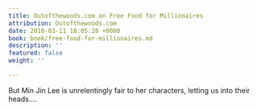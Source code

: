 ```yaml
---
title: Outofthewoods.com on Free Food for Millionaires
attribution: Outofthewoods.com
date: 2018-03-11 18:05:28 +0000
book: book/free-food-for-millionaires.md
description: ''
featured: false
weight: ''

---
```

But Min Jin Lee is unrelentingly fair to her characters, letting us into their heads….